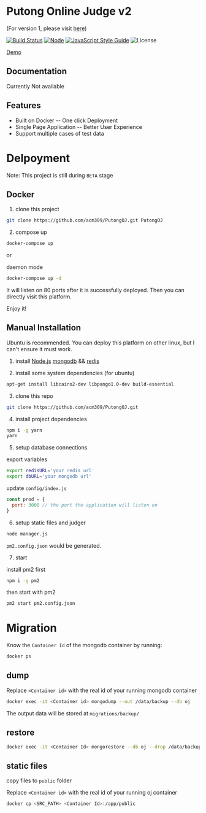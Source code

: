 # Putong Online Judge v2

(For version 1, please visit [here](https://github.com/acm309/PutongOJ/tree/v1))

[![Build Status](https://travis-ci.org/acm309/PutongOJ.svg?branch=master)](https://travis-ci.org/acm309/PutongOJ)
[![Node](https://img.shields.io/badge/node-%3E=9.0-ff69b4.svg?style=flat-square)](https://nodejs.org/en/download/releases/)
[![JavaScript Style Guide](https://img.shields.io/badge/code_style-standard-brightgreen.svg?style=flat-square)](https://standardjs.com)
![License](https://img.shields.io/badge/license-MIT-green.svg?style=flat-square)

[Demo](http://acm.cjlu.edu.cn)

## Documentation

Currently Not available

## Features

- Built on Docker -- One click Deployment
- Single Page Application -- Better User Experience
- Support multiple cases of test data

# Delpoyment

Note: This project is still during `BETA` stage

## Docker

1. clone this project

```bash
git clone https://github.com/acm309/PutongOJ.git PutongOJ
```

2. compose up

```bash
docker-compose up
```

or

daemon mode
```bash
docker-compose up -d
```

It will listen on 80 ports after it is successfully deployed. Then you can directly visit this platform.

Enjoy it!

## Manual Installation

Ubuntu is recommended. You can deploy this platform on other linux, but I can't ensure it must work.

1. install [Node.js](https://nodejs.org) [mongodb](https://www.mongodb.com/download-center?jmp=nav#community) && [redis](https://redis.io/)

2. install some system dependencies (for ubuntu)

```bash
apt-get install libcairo2-dev libpango1.0-dev build-essential
```

3. clone this repo

```bash
git clone https://github.com/acm309/PutongOJ.git
```

4. install project dependencies

```bash
npm i -g yarn
yarn
```

5. setup database connections

export variables

```bash
export redisURL='your redis url'
export dbURL='your mongodb url'
```

update `config/index.js`

```js
const prod = {
  port: 3000 // the port the application will listen on
}
```

6. setup static files and judger

```bash
node manager.js
```

`pm2.config.json` would be generated.

7. start

install pm2 first

```bash
npm i -g pm2
```

then start with pm2

```bash
pm2 start pm2.config.json
```

# Migration

Know the `Container Id` of the mongodb container by running:

```bash
docker ps
```

## dump

Replace `<Container id>` with the real id of your running mongodb container

```bash
docker exec -it <Container id> mongodump --out /data/backup --db oj
```

The output data will be stored at `migrations/backup/`

## restore

```bash
docker exec -it <Container Id> mongorestore --db oj --drop /data/backup/oj
```

## static files

copy files to `public` folder

Replace `<Container id>` with the real id of your running oj container

```bash
docker cp <SRC_PATH> <Container Id>:/app/public
```
